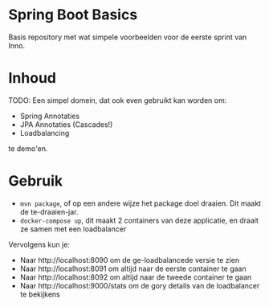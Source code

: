 # Spring Boot Basics

Basis repository met wat simpele voorbeelden voor de eerste sprint van Inno.

# Inhoud

TODO: Een simpel domein, dat ook even gebruikt kan worden om:

- Spring Annotaties
- JPA Annotaties (Cascades!)
- Loadbalancing

te demo'en.

# Gebruik

* ``mvn package``, of op een andere wijze het package doel draaien. Dit maakt de te-draaien-jar.
* ``docker-compose up``, dit maakt 2 containers van deze applicatie, en draait ze samen met een loadbalancer

Vervolgens kun je:
* Naar http://localhost:8090 om de ge-loadbalancede versie te zien
* Naar http://localhost:8091 om altijd naar de eerste container te gaan
* Naar http://localhost:8092 om altijd naar de tweede container te gaan
* Naar http://localhost:9000/stats om de gory details van de loadbalancer te bekijkens